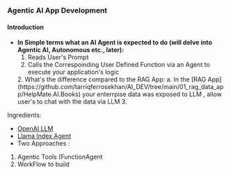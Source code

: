 ### Agentic AI App Development
#### Introduction
<ul>
<li><b>In Simple terms what an AI Agent is expected to do (will delve into Agentic AI, Autonomous etc., later):</b>
  <ol>
   <li>Reads User's Prompt</li>
   <li>Calls the Correspoinding User Defined Function via an Agent to execute your application's logic</li>
  </ol>
   2. What's the difference compared to the RAG App:
   a. In the [RAG App](https://github.com/tarriqferrosekhan/AI_DEV/tree/main/01_rag_data_app/HelpMate.AI.Books) your enterrpise data was exposed to LLM , allow user's to chat with the data via LLM
3.  
</ul>

Ingredients: 
- [OpenAI LLM](https://platform.openai.com/docs/models)
- [Llama Index Agent](https://docs.llamaindex.ai/en/stable/understanding/agent/)
- Two Approaches :
1. Agentic Tools (FunctionAgent
2. WorkFlow to build 

